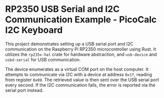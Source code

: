 # RP2350 USB Serial and I2C Communication Example - PicoCalc I2C Keyboard

This project demonstrates setting up a USB serial port and I2C communication on the Raspberry Pi RP2350 microcontroller using Rust. It utilizes the `rp235x-hal` crate for hardware abstraction, and `usb-device` and `usbd-serial` for USB communication.

The device enumerates as a virtual COM port on the host computer. It attempts to communicate via I2C with a device at address `0x1f`, reading from register `0x09`. The retrieved value is then sent over the USB serial port every second. If the I2C communication fails, the error is reported via the serial port instead.